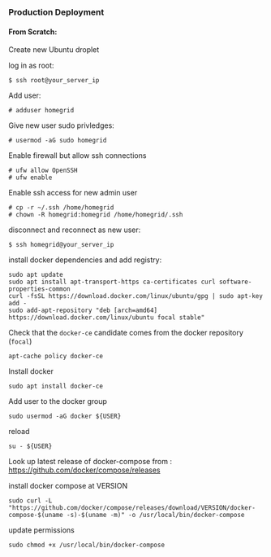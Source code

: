 ### Production Deployment

#### From Scratch:
Create new Ubuntu droplet

log in as root:
```
$ ssh root@your_server_ip
```

Add user:
```
# adduser homegrid
```

Give new user sudo privledges:
```
# usermod -aG sudo homegrid
```


Enable firewall but allow ssh connections
```
# ufw allow OpenSSH
# ufw enable
```

Enable ssh access for new admin user
```
# cp -r ~/.ssh /home/homegrid
# chown -R homegrid:homegrid /home/homegrid/.ssh
```

disconnect and reconnect as new user:
```
$ ssh homegrid@your_server_ip
```




install docker dependencies and add registry:
```
sudo apt update
sudo apt install apt-transport-https ca-certificates curl software-properties-common
curl -fsSL https://download.docker.com/linux/ubuntu/gpg | sudo apt-key add -
sudo add-apt-repository "deb [arch=amd64] https://download.docker.com/linux/ubuntu focal stable"
```

Check that the `docker-ce` candidate comes from the docker repository (`focal`)
```
apt-cache policy docker-ce
```

Install docker
```
sudo apt install docker-ce
```

Add user to the docker group 
```
sudo usermod -aG docker ${USER}
```

reload 
```
su - ${USER}
```



Look up latest release of docker-compose from :
https://github.com/docker/compose/releases

install docker compose at VERSION
```
sudo curl -L "https://github.com/docker/compose/releases/download/VERSION/docker-compose-$(uname -s)-$(uname -m)" -o /usr/local/bin/docker-compose
```

update permissions
```
sudo chmod +x /usr/local/bin/docker-compose
```
